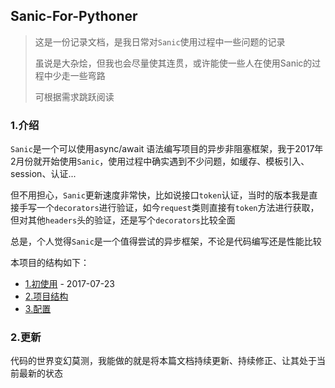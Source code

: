 ## Sanic-For-Pythoner

> 这是一份记录文档，是我日常对`Sanic`使用过程中一些问题的记录
>
> 虽说是大杂烩，但我也会尽量使其连贯，或许能使一些人在使用Sanic的过程中少走一些弯路
>
> 可根据需求跳跃阅读

### 1.介绍

`Sanic`是一个可以使用async/await 语法编写项目的异步非阻塞框架，我于2017年2月份就开始使用`Sanic`，使用过程中确实遇到不少问题，如缓存、模板引入、session、认证...

但不用担心，`Sanic`更新速度非常快，比如说接口`token`认证，当时的版本我是直接手写一个`decorators`进行验证，如今`request`类则直接有`token`方法进行获取，但对其他`headers`头的验证，还是写个`decorators`比较全面

总是，个人觉得`Sanic`是一个值得尝试的异步框架，不论是代码编写还是性能比较

本项目的结构如下：

- [1.初使用](./docs/1.初使用.md) - 2017-07-23
- [2.项目结构](./docs/2.项目结构.md)
- [3.配置](./docs/3.配置.md)


### 2.更新

代码的世界变幻莫测，我能做的就是将本篇文档持续更新、持续修正、让其处于当前最新的状态